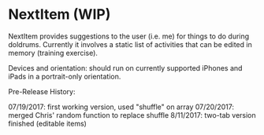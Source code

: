 # NextItem (WIP)

NextItem provides suggestions to the user (i.e. me) for things to do during doldrums. Currently it involves a static list of  activities that can be edited in memory (training exercise).

Devices and orientation: should run on currently supported iPhones and iPads in a portrait-only orientation.

Pre-Release History:

07/19/2017: first working version, used "shuffle" on array
07/20/2017: merged Chris' random function to replace shuffle
8/11/2017: two-tab version finished (editable items)



